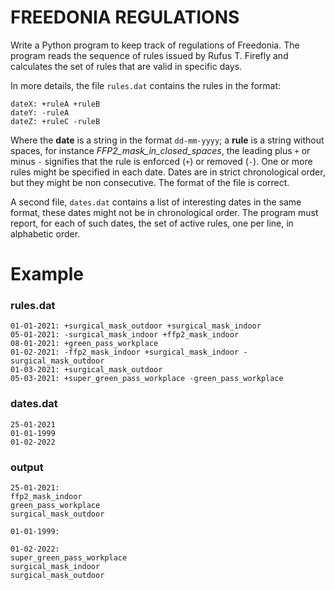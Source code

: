 # FREEDONIA REGULATIONS

Write a Python program to keep track of regulations of Freedonia. The program reads the sequence of rules issued by Rufus T. Firefly and calculates the set of rules that are valid in specific days.

In more details, the file `rules.dat` contains the rules in the format:

```
dateX: +ruleA +ruleB
dateY: -ruleA 
dateZ: +ruleC -ruleB
```

Where the **date** is a string in the format `dd-mm-yyyy`; a **rule** is a string without spaces, for instance *FFP2_mask_in_closed_spaces*, the leading plus `+` or minus `-` signifies that the rule is enforced (`+`) or removed (`-`). One or more rules might be specified in each date. Dates are in strict chronological order, but they might be non consecutive. The format of the file is correct.

A second file, `dates.dat` contains a list of interesting dates in the same format, these dates might not be in chronological order. The program must report, for each of such dates, the set of active rules, one per line, in alphabetic order.

# Example

### rules.dat

```log
01-01-2021: +surgical_mask_outdoor +surgical_mask_indoor
05-01-2021: -surgical_mask_indoor +ffp2_mask_indoor
08-01-2021: +green_pass_workplace
01-02-2021: -ffp2_mask_indoor +surgical_mask_indoor -surgical_mask_outdoor
01-03-2021: +surgical_mask_outdoor
05-03-2021: +super_green_pass_workplace -green_pass_workplace
```

### dates.dat

```text
25-01-2021
01-01-1999
01-02-2022
```

### output

```text
25-01-2021: 
ffp2_mask_indoor
green_pass_workplace
surgical_mask_outdoor

01-01-1999: 

01-02-2022: 
super_green_pass_workplace
surgical_mask_indoor
surgical_mask_outdoor
```
